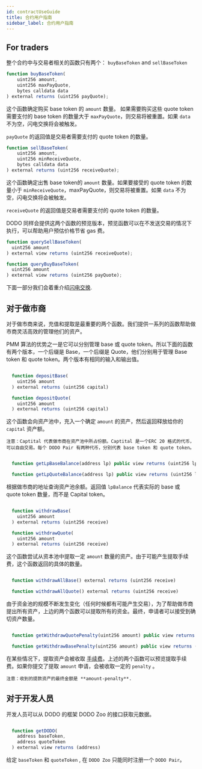 ```yaml
---
id: contractUseGuide
title: 合约用户指南
sidebar_label: 合约用户指南
---
```


## For traders

整个合约中与交易者相关的函数只有两个： `buyBaseToken` and `sellBaseToken`

```javascript
function buyBaseToken(
    uint256 amount,
    uint256 maxPayQuote,
    bytes calldata data
) external returns (uint256 payQuote);
```

这个函数确定购买 base token 的 `amount` 数量。 如果需要购买这些 quote token 需要支付的 base token 的数量大于 `maxPayQuote`，则交易将被重置。如果 `data` 不为空，闪电交换将会被触发。

`payQuote` 的返回值是交易者需要支付的 quote token 的数量。

```javascript
function sellBaseToken(
    uint256 amount,
    uint256 minReceiveQuote,
    bytes calldata data
) external returns (uint256 receiveQuote);
```

这个函数确定出售 base token的 `amount` 数量。如果要接受的 quote token 的数量小于 `minReceiveQuote`，maxPayQuote，则交易将被重置。如果 `data` 不为空，闪电交换将会被触发。

`receiveQuote` 的返回值是交易者需要支付的 quote token 的数量。

DODO 同样会提供这两个函数的预览版本，预览函数可以在不发送交易的情况下执行，可以帮助用户预估价格节省 gas 费。

```javascript
function querySellBaseToken(
  uint256 amount
) external view returns (uint256 receiveQuote);

function queryBuyBaseToken(
  uint256 amount
) external view returns (uint256 payQuote);
```

下面一部分我们会着重介绍[闪电交换](./flashSwap).

## 对于做市商

对于做市商来说，充值和提取是最重要的两个函数。我们提供一系列的函数帮助做市商灵活高效的管理他们的资产。

PMM 算法的优势之一是它可以分别管理 base 或 quote token。所以下面的函数有两个版本，一个后缀是 Base，一个后缀是 Quote，他们分别用于管理 Base token 和 quote token。两个版本有相同的输入和输出值。

```javascript

  function depositBase(
    uint256 amount
  ) external returns (uint256 capital)

  function depositQuote(
    uint256 amount
  ) external returns (uint256 capital)

```

这个函数会向资产池中，充入一个确定 `amount` 的资产，然后返回释放给你的 `capital` 资产额。

`
注意：Captital 代表做市商在资产池中所占份额。Captital 是一个ERC 20 格式的代币，可以自由交易。每个 DODO Pair 有两种代币，分别代表 base token 和 quote token。
`

```javascript

  function getLpBaseBalance(address lp) public view returns (uint256 lpBalance)

  function getLpQuoteBalance(address lp) public view returns (uint256 lpBalance)

```

根据做市商的地址查询资产池余额。返回值 `lpBalance` 代表实际的 base 或 quote token 数量，而不是 Capital token。

```javascript

  function withdrawBase(
    uint256 amount
  ) external returns (uint256 receive)

  function withdrawQuote(
    uint256 amount
  ) external returns (uint256 receive)

```

这个函数尝试从资本池中提取一定 `amount` 数量的资产。由于可能产生提取手续费，这个函数返回的具体的数量。

```javascript

  function withdrawAllBase() external returns (uint256 receive)

  function withdrawAllQuote() external returns (uint256 receive)

```

由于资金池的规模不断发生变化（任何时候都有可能产生交易），为了帮助做市商提出所有资产，上边的两个函数可以提取所有的资金。最终，申请者可以接受到确切资产数量。

```javascript

  function getWithdrawQuotePenalty(uint256 amount) public view returns (uint256 penalty)

  function getWithdrawBasePenalty(uint256 amount) public view returns (uint256 penalty)

```

在某些情况下，提取资产会被收取 [手续费](./coreConcept#withdraw-fee)。上述的两个函数可以预览提取手续费。如果你提交了提取 `amount` 申请，会被收取一定的 `penalty` 。

`
注意：收到的提款资产的最终金额是 **amount-penalty**.
`

## 对于开发人员

开发人员可以从 DODO 的框架 DODO Zoo 的接口获取元数据。

```javascript

  function getDODO(
    address baseToken,
    address quoteToken
  ) external view returns (address)

```

给定 `baseToken` 和 `quoteToken` , 在 `DODO Zoo` 只能同时注册一个 `DODO Pair`。
